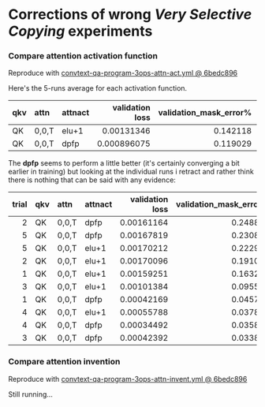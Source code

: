 # Corrections of wrong *Very Selective Copying* experiments


### Compare attention activation function

Reproduce with [convtext-qa-program-3ops-attn-act.yml @ 6bedc896](https://github.com/defgsus/nn-experiments/blob/6bedc89667062f7f8d18d77df0b6bec253836bc8/experiments/textmask/qa-program/convtext-qa-program-3ops-attn-act.yml)

Here's the 5-runs average for each activation function. 

| qkv   | attn  | attnact   |   validation loss |   validation_mask_error% |   validation_sample_error% |    (min) |   (max) |    (std) |   model params |   train time (minutes) |   throughput |
|:------|:------|:----------|------------------:|-------------------------:|---------------------------:|---------:|--------:|---------:|---------------:|-----------------------:|-------------:|
| QK    | 0,0,T | elu+1     |        0.00131346 |                 0.142118 |                   0.676752 | 0.199045 | 1.05494 | 0.346975 |        229,632 |                   1.51 |     11,066/s |
| QK    | 0,0,T | dpfp      |       0.000896075 |                 0.119029 |                   0.597134 |  0.17914 | 1.23408 |  0.54615 |        229,632 |                   1.69 |      9,871/s |


The **dpfp** seems to perform a little better (it's certainly converging a bit earlier in training)
but looking at the individual runs i retract and rather think there is nothing that can be said
with any evidence:

|   trial | qkv   | attn  | attnact |   validation loss | validation_mask_error% |   validation_sample_error% |   model params |   train time (minutes) |   throughput |
|--------:|:------|:------|:--------|------------------:|-----------------------:|---------------------------:|---------------:|-----------------------:|-------------:|
|       2 | QK    | 0,0,T | dpfp    |        0.00161164 |               0.248806 |                    1.23408 |        229,632 |                   1.67 |      9,979/s |
|       5 | QK    | 0,0,T | dpfp    |        0.00167819 |               0.230892 |                    1.15446 |        229,632 |                   1.76 |      9,491/s |
|       5 | QK    | 0,0,T | elu+1   |        0.00170212 |               0.222930 |                    1.05494 |        229,632 |                   1.61 |     10,347/s |
|       2 | QK    | 0,0,T | elu+1   |        0.00170096 |               0.191083 |                    0.88574 |        229,632 |                   1.47 |     11,317/s |
|       1 | QK    | 0,0,T | elu+1   |        0.00159251 |               0.163217 |                    0.79617 |        229,632 |                   1.33 |     12,507/s |
|       3 | QK    | 0,0,T | elu+1   |        0.00101384 |               0.095541 |                    0.44785 |        229,632 |                   1.54 |     10,842/s |
|       1 | QK    | 0,0,T | dpfp    |        0.00042169 |               0.045780 |                    0.22890 |        229,632 |                   1.59 |     10,498/s |
|       4 | QK    | 0,0,T | elu+1   |        0.00055788 |               0.037818 |                    0.19904 |        229,632 |                   1.62 |     10,314/s |
|       4 | QK    | 0,0,T | dpfp    |        0.00034492 |               0.035828 |                    0.18909 |        229,632 |                   1.74 |      9,552/s |
|       3 | QK    | 0,0,T | dpfp    |        0.00042392 |               0.033837 |                    0.17914 |        229,632 |                   1.69 |      9,834/s |


### Compare attention invention

Reproduce with [convtext-qa-program-3ops-attn-invent.yml @ 6bedc896](https://github.com/defgsus/nn-experiments/blob/6bedc89667062f7f8d18d77df0b6bec253836bc8/experiments/textmask/qa-program/convtext-qa-program-3ops-attn-invent.yml)

Still running...

